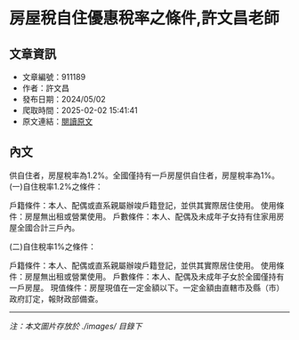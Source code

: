 # 房屋稅自住優惠稅率之條件,許文昌老師

## 文章資訊
- 文章編號：911189
- 作者：許文昌
- 發布日期：2024/05/02
- 爬取時間：2025-02-02 15:41:41
- 原文連結：[閱讀原文](https://real-estate.get.com.tw/Columns/detail.aspx?no=911189)

## 內文
供自住者，房屋稅率為1.2%。全國僅持有一戶房屋供自住者，房屋稅率為1%。
(一)自住稅率1.2%之條件：

戶籍條件：本人、配偶或直系親屬辦竣戶籍登記，並供其實際居住使用。
使用條件：房屋無出租或營業使用。
戶數條件：本人、配偶及未成年子女持有住家用房屋全國合計三戶內。

(二)自住稅率1%之條件：

戶籍條件：本人、配偶或直系親屬辦竣戶籍登記，並供其實際居住使用。 
使用條件：房屋無出租或營業使用。 
戶數條件：本人、配偶及未成年子女於全國僅持有一戶房屋。 
現值條件：房屋現值在一定金額以下。一定金額由直轄市及縣（市）政府訂定，報財政部備查。

---
*注：本文圖片存放於 ./images/ 目錄下*
